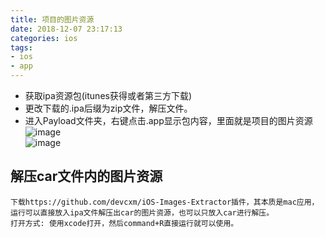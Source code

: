 ```yaml
---
title: 项目的图片资源
date: 2018-12-07 23:17:13
categories: ios
tags: 
- ios
- app
---
```


* 获取ipa资源包(itunes获得或者第三方下载)
* 更改下载的.ipa后缀为zip文件，解压文件。
* 进入Payload文件夹，右键点击.app显示包内容，里面就是项目的图片资源
![image](/images/ios/assets.png)<br />
![image](/images/ios/add_assets.png)<br />

## 解压car文件内的图片资源
    下载https://github.com/devcxm/iOS-Images-Extractor插件，其本质是mac应用，运行可以直接放入ipa文件解压出car的图片资源，也可以只放入car进行解压。
    打开方式: 使用xcode打开，然后command+R直接运行就可以使用。

